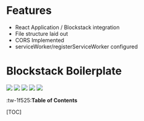 # Features

- React Application / Blockstack integration
- File structure laid out
- CORS Implemented
- serviceWorker/registerServiceWorker configured

# Blockstack Boilerplate


![](https://img.shields.io/github/stars/BlockStack-AKD/blockstack-boilerplate) ![](https://img.shields.io/github/forks/BlockStack-AKD/blockstack-boilerplate) ![](https://img.shields.io/github/tag/BlockStack-AKD/blockstack-boilerplate) ![](https://img.shields.io/github/release/BlockStack-AKD/blockstack-boilerplate) ![](https://img.shields.io/github/issues/BlockStack-AKD/blockstack-boilerplate)


:tw-1f525:**Table of Contents**

[TOC]